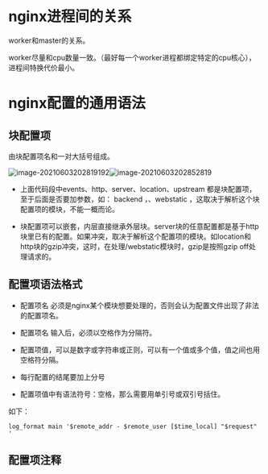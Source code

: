 # nginx进程间的关系

worker和master的关系。

worker尽量和cpu数量一致。（最好每一个worker进程都绑定特定的cpu核心），进程间特换代价最小。

# nginx配置的通用语法

## 块配置项

由块配置项名和一对大括号组成。

![image-20210603202819192](D:\note\nginx\images\image-20210603202819192.png)![image-20210603202852819](D:\note\nginx\images\image-20210603202852819.png)

- 上面代码段中events、http、server、location、upstream 都是块配置项，至于后面是否要加参数，如： backend ，、webstatic ，这取决于解析这个块配置项的模块，不能一概而论。

- 块配置项可以嵌套，内层直接继承外层块。server块的任意配置都是基于http块里已有的配置。如果冲突，取决于解析这个配置项的模块。如location和http块的gzip冲突，这时，在处理/webstatic模块时，gzip是按照gzip off处理请求的。

## 配置项语法格式

- 配置项名 必须是nginx某个模块想要处理的，否则会认为配置文件出现了非法的配置项名。

- 配置项名 输入后，必须以空格作为分隔符。

- 配置项值，可以是数字或字符串或正则，可以有一个值或多个值，值之间也用空格符分隔。

- 每行配置的结尾要加上分号
- 配置项值中有语法符号：空格，那么需要用单引号或双引号括住。

如下：

`log_format main '$remote_addr - $remote_user [$time_local] "$request" '`

## 配置项注释

